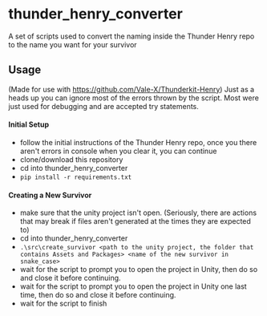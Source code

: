 # thunder_henry_converter
A set of scripts used to convert the naming inside the Thunder Henry repo to the name you want for your survivor

## Usage
(Made for use with https://github.com/Vale-X/Thunderkit-Henry)
Just as a heads up you can ignore most of the errors thrown by the script. Most were just used for debugging and are accepted try statements.

#### Initial Setup
- follow the initial instructions of the Thunder Henry repo, once you there aren't errors in console when you clear it, you can continue
- clone/download this repository
- cd into thunder_henry_converter
- ```pip install -r requirements.txt```

#### Creating a New Survivor
- make sure that the unity project isn't open. (Seriously, there are actions that may break if files aren't generated at the times they are expected to)
- cd into thunder_henry_converter
- ```.\src\create_survivor <path to the unity project, the folder that contains Assets and Packages> <name of the new survivor in snake_case>```
- wait for the script to prompt you to open the project in Unity, then do so and close it before continuing.
- wait for the script to prompt you to open the project in Unity one last time, then do so and close it before continuing.
- wait for the script to finish
